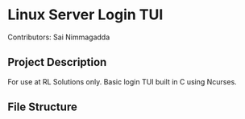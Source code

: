 # Linux Server Login TUI 
Contributors: Sai Nimmagadda

## Project Description
For use at RL Solutions only. Basic login TUI built in C using Ncurses. 

## File Structure
